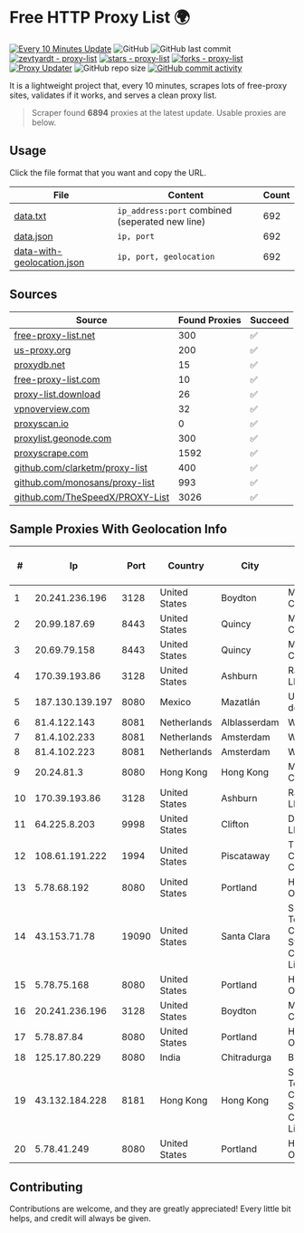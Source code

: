 
# Free HTTP Proxy List 🌍

[![Every 10 Minutes Update](https://github.com/mertguvencli/http-proxy-list/actions/workflows/main.yml/badge.svg?branch=main)](https://github.com/mertguvencli/http-proxy-list/actions/workflows/main.yml)
![GitHub](https://img.shields.io/github/license/mertguvencli/http-proxy-list)
![GitHub last commit](https://img.shields.io/github/last-commit/mertguvencli/http-proxy-list)
[![zevtyardt - proxy-list](https://img.shields.io/static/v1?label=zevtyardt&message=proxy-list&color=blue&logo=github)](https://github.com/zevtyardt/proxy-list "Go to GitHub repo")
[![stars - proxy-list](https://img.shields.io/github/stars/zevtyardt/proxy-list?style=social)](https://github.com/zevtyardt/proxy-list)
[![forks - proxy-list](https://img.shields.io/github/forks/zevtyardt/proxy-list?style=social)](https://github.com/zevtyardt/proxy-list)
[![Proxy Updater](https://github.com/zevtyardt/proxy-list/workflows/Proxy%20Updater/badge.svg)](https://github.com/zevtyardt/proxy-list/actions?query=workflow:"Proxy+Updater")
![GitHub repo size](https://img.shields.io/github/repo-size/zevtyardt/proxy-list)
[![GitHub commit activity](https://img.shields.io/github/commit-activity/m/zevtyardt/proxy-list?logo=commits)](https://github.com/zevtyardt/proxy-list/commits/main)

It is a lightweight project that, every 10 minutes, scrapes lots of free-proxy sites, validates if it works, and serves a clean proxy list.

> Scraper found **6894** proxies at the latest update. Usable proxies are below.

## Usage

Click the file format that you want and copy the URL.

|File|Content|Count|
|----|-------|-----|
|[data.txt](https://raw.githubusercontent.com/mertguvencli/http-proxy-list/main/proxy-list/data.txt)|`ip_address:port` combined (seperated new line)|692|
|[data.json](https://raw.githubusercontent.com/mertguvencli/http-proxy-list/main/proxy-list/data.json)|`ip, port`|692|
|[data-with-geolocation.json](https://raw.githubusercontent.com/mertguvencli/http-proxy-list/main/proxy-list/data-with-geolocation.json)|`ip, port, geolocation`|692|

## Sources

|Source|Found Proxies|Succeed|
|------|-------------|-------|
|[free-proxy-list.net](https://free-proxy-list.net)|300|✅|
|[us-proxy.org](https://www.us-proxy.org)|200|✅|
|[proxydb.net](http://proxydb.net)|15|✅|
|[free-proxy-list.com](https://free-proxy-list.com/?page=&port=&type%5B%5D=http&type%5B%5D=https&up_time=0&search=Search)|10|✅|
|[proxy-list.download](https://www.proxy-list.download/HTTP)|26|✅|
|[vpnoverview.com](https://vpnoverview.com/privacy/anonymous-browsing/free-proxy-servers)|32|✅|
|[proxyscan.io](https://www.proxyscan.io)|0|✅|
|[proxylist.geonode.com](https://proxylist.geonode.com/api/proxy-list?limit=300&page=1&sort_by=lastChecked&sort_type=desc&protocols=http,https)|300|✅|
|[proxyscrape.com](https://api.proxyscrape.com/v2/?request=displayproxies&protocol=http&timeout=10000&country=all&ssl=all&anonymity=all)|1592|✅|
|[github.com/clarketm/proxy-list](https://raw.githubusercontent.com/clarketm/proxy-list/master/proxy-list-raw.txt)|400|✅|
|[github.com/monosans/proxy-list](https://raw.githubusercontent.com/monosans/proxy-list/main/proxies/http.txt)|993|✅|
|[github.com/TheSpeedX/PROXY-List](https://raw.githubusercontent.com/TheSpeedX/PROXY-List/master/http.txt)|3026|✅|


## Sample Proxies With Geolocation Info

|#|Ip|Port|Country|City|Internet Service Provider|
|-|--|----|-------|----|-------------------------|
|1|20.241.236.196|3128|United States|Boydton|Microsoft Corporation|
|2|20.99.187.69|8443|United States|Quincy|Microsoft Corporation|
|3|20.69.79.158|8443|United States|Quincy|Microsoft Corporation|
|4|170.39.193.86|3128|United States|Ashburn|Rackdog, LLC|
|5|187.130.139.197|8080|Mexico|Mazatlán|Uninet S.A. de C.V.|
|6|81.4.122.143|8081|Netherlands|Alblasserdam|WeservIT|
|7|81.4.102.233|8081|Netherlands|Amsterdam|WeservIT|
|8|81.4.102.223|8081|Netherlands|Amsterdam|WeservIT|
|9|20.24.81.3|8080|Hong Kong|Hong Kong|Microsoft Corporation|
|10|170.39.193.86|3128|United States|Ashburn|Rackdog, LLC|
|11|64.225.8.203|9998|United States|Clifton|DigitalOcean, LLC|
|12|108.61.191.222|1994|United States|Piscataway|The Constant Company|
|13|5.78.68.192|8080|United States|Portland|Hetzner Online GmbH|
|14|43.153.71.78|19090|United States|Santa Clara|Shenzhen Tencent Computer Systems Company Limited|
|15|5.78.75.168|8080|United States|Portland|Hetzner Online GmbH|
|16|20.241.236.196|3128|United States|Boydton|Microsoft Corporation|
|17|5.78.87.84|8080|United States|Portland|Hetzner Online GmbH|
|18|125.17.80.229|8080|India|Chitradurga|Bharti Airtel|
|19|43.132.184.228|8181|Hong Kong|Hong Kong|Shenzhen Tencent Computer Systems Company Limited|
|20|5.78.41.249|8080|United States|Portland|Hetzner Online GmbH|



## Contributing

Contributions are welcome, and they are greatly appreciated! Every
little bit helps, and credit will always be given.

